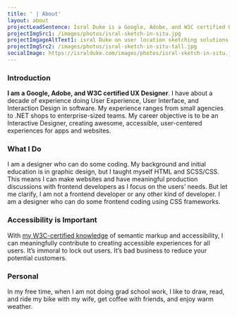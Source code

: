 ```yaml
---
title: ' | About'
layout: about
projectLeadSentence: Isral Duke is a Google, Adobe, and W3C certified UX Designer. He has a decade of experience doing User Experience, User Interface, and Interaction Design in software.
projectImgSrc1: /images/photos/isral-sketch-in-situ.jpg
projectImgageAltText1: isral Duke on user location sketching solutions. Several ink pens surround him. He has his sketchbook in his hands and his laptop, open, on his lap.
projectImgSrc2: /images/photos/isral-sketch-in-situ-tall.jpg
socialImage: https://isralduke.com/images/photos/isral-sketch-in-situ.jpg
---
```


### Introduction

**I am a Google, Adobe, and W3C certified UX Designer**. I have about a decade of experience doing User Experience, User Interface, and Interaction Design in software. My experience ranges from small agencies to .NET shops to enterprise-sized teams. My career objective is to be an Interactive Designer, creating awesome, accessible, user-centered experiences for apps and websites.

### What I Do

I am a designer who can do some coding. My background and initial education is in graphic design, but I taught myself HTML and SCSS/CSS. This means I can make websites and have meaningful production discussions with frontend developers as I focus on the users’ needs. But let me clarify, I am not a frontend developer or any other kind of developer. I am a designer who can do some frontend coding using CSS frameworks. <!-- To illustrate, here’s the <a href="https://www.figma.com/community/file/1080971993134221445/Pelican-Mockups-1" target="_blank">Figma Community file</a> and <a href="https://pelican.ots.la.gov/" target="_blank">documentation site</a> for Pelican, a design I am building for Louisiana’s state government. -->

### Accessibility is Important

With <a href="https://courses.edx.org/certificates/42dc6997e0c4460f885d0763411dee0c" target="_blank">my W3C-certified knowledge</a> of semantic markup and accessibility, I can meaningfully contribute to creating accessible experiences for all users. It’s immoral to lock out users. It’s bad business to reduce your potential customers.

### Personal

In my free time, when I am not doing grad school work, I like to draw, read, and ride my bike with my wife, get coffee with friends, and enjoy warm weather.
